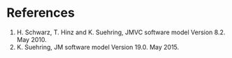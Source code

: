 References
==========


1. <a label="schwarz10"/>
   H. Schwarz, T. Hinz and K. Suehring,
   JMVC software model Version 8.2. May 2010.
2. <a label="suehring15"/>
   K. Suehring, JM software model Version 19.0. May 2015.
 
